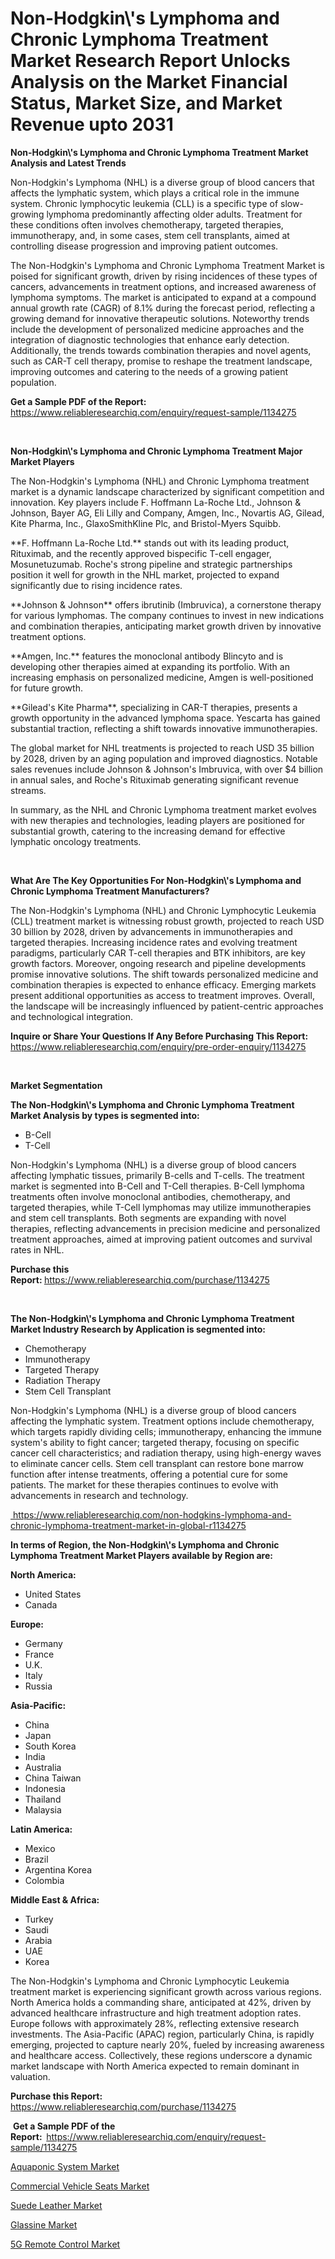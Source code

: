 <p><h1>Non-Hodgkin\'s Lymphoma and Chronic Lymphoma Treatment Market Research Report Unlocks Analysis on the Market Financial Status, Market Size, and Market Revenue upto 2031</h1></p><p><strong>Non-Hodgkin\'s Lymphoma and Chronic Lymphoma Treatment Market Analysis and Latest Trends</strong></p>
<p><p>Non-Hodgkin's Lymphoma (NHL) is a diverse group of blood cancers that affects the lymphatic system, which plays a critical role in the immune system. Chronic lymphocytic leukemia (CLL) is a specific type of slow-growing lymphoma predominantly affecting older adults. Treatment for these conditions often involves chemotherapy, targeted therapies, immunotherapy, and, in some cases, stem cell transplants, aimed at controlling disease progression and improving patient outcomes.</p><p>The Non-Hodgkin's Lymphoma and Chronic Lymphoma Treatment Market is poised for significant growth, driven by rising incidences of these types of cancers, advancements in treatment options, and increased awareness of lymphoma symptoms. The market is anticipated to expand at a compound annual growth rate (CAGR) of 8.1% during the forecast period, reflecting a growing demand for innovative therapeutic solutions. Noteworthy trends include the development of personalized medicine approaches and the integration of diagnostic technologies that enhance early detection. Additionally, the trends towards combination therapies and novel agents, such as CAR-T cell therapy, promise to reshape the treatment landscape, improving outcomes and catering to the needs of a growing patient population.</p></p>
<p><strong>Get a Sample PDF of the Report:&nbsp;</strong> <a href="https://www.reliableresearchiq.com/enquiry/request-sample/1134275?utm_campaign=1404&utm_medium=2&utm_source=Github&utm_content=ia&utm_term=08102024&utm_id=non-hodgkins-lymphoma-and-chronic-lymphoma-treatment">https://www.reliableresearchiq.com/enquiry/request-sample/1134275</a></p>
<p>&nbsp;</p>
<p><strong>Non-Hodgkin\'s Lymphoma and Chronic Lymphoma Treatment Major Market Players</strong></p>
<p><p>The Non-Hodgkin's Lymphoma (NHL) and Chronic Lymphoma treatment market is a dynamic landscape characterized by significant competition and innovation. Key players include F. Hoffmann La-Roche Ltd., Johnson & Johnson, Bayer AG, Eli Lilly and Company, Amgen, Inc., Novartis AG, Gilead, Kite Pharma, Inc., GlaxoSmithKline Plc, and Bristol-Myers Squibb.</p><p>**F. Hoffmann La-Roche Ltd.** stands out with its leading product, Rituximab, and the recently approved bispecific T-cell engager, Mosunetuzumab. Roche's strong pipeline and strategic partnerships position it well for growth in the NHL market, projected to expand significantly due to rising incidence rates.</p><p>**Johnson & Johnson** offers ibrutinib (Imbruvica), a cornerstone therapy for various lymphomas. The company continues to invest in new indications and combination therapies, anticipating market growth driven by innovative treatment options.</p><p>**Amgen, Inc.** features the monoclonal antibody Blincyto and is developing other therapies aimed at expanding its portfolio. With an increasing emphasis on personalized medicine, Amgen is well-positioned for future growth.</p><p>**Gilead's Kite Pharma**, specializing in CAR-T therapies, presents a growth opportunity in the advanced lymphoma space. Yescarta has gained substantial traction, reflecting a shift towards innovative immunotherapies.</p><p>The global market for NHL treatments is projected to reach USD 35 billion by 2028, driven by an aging population and improved diagnostics. Notable sales revenues include Johnson & Johnson's Imbruvica, with over $4 billion in annual sales, and Roche's Rituximab generating significant revenue streams.</p><p>In summary, as the NHL and Chronic Lymphoma treatment market evolves with new therapies and technologies, leading players are positioned for substantial growth, catering to the increasing demand for effective lymphatic oncology treatments.</p></p>
<p>&nbsp;</p>
<p><strong>What Are The Key Opportunities For Non-Hodgkin\'s Lymphoma and Chronic Lymphoma Treatment Manufacturers?</strong></p>
<p><p>The Non-Hodgkin's Lymphoma (NHL) and Chronic Lymphocytic Leukemia (CLL) treatment market is witnessing robust growth, projected to reach USD 30 billion by 2028, driven by advancements in immunotherapies and targeted therapies. Increasing incidence rates and evolving treatment paradigms, particularly CAR T-cell therapies and BTK inhibitors, are key growth factors. Moreover, ongoing research and pipeline developments promise innovative solutions. The shift towards personalized medicine and combination therapies is expected to enhance efficacy. Emerging markets present additional opportunities as access to treatment improves. Overall, the landscape will be increasingly influenced by patient-centric approaches and technological integration.</p></p>
<p><strong>Inquire or Share Your Questions If Any Before Purchasing This Report:</strong> <a href="https://www.reliableresearchiq.com/enquiry/pre-order-enquiry/1134275?utm_campaign=1404&utm_medium=2&utm_source=Github&utm_content=ia&utm_term=08102024&utm_id=non-hodgkins-lymphoma-and-chronic-lymphoma-treatment">https://www.reliableresearchiq.com/enquiry/pre-order-enquiry/1134275</a></p>
<p>&nbsp;</p>
<p><strong>Market Segmentation</strong></p>
<p><strong>The Non-Hodgkin\'s Lymphoma and Chronic Lymphoma Treatment Market Analysis by types is segmented into:</strong></p>
<p><ul><li>B-Cell</li><li>T-Cell</li></ul></p>
<p><p>Non-Hodgkin's Lymphoma (NHL) is a diverse group of blood cancers affecting lymphatic tissues, primarily B-cells and T-cells. The treatment market is segmented into B-Cell and T-Cell therapies. B-Cell lymphoma treatments often involve monoclonal antibodies, chemotherapy, and targeted therapies, while T-Cell lymphomas may utilize immunotherapies and stem cell transplants. Both segments are expanding with novel therapies, reflecting advancements in precision medicine and personalized treatment approaches, aimed at improving patient outcomes and survival rates in NHL.</p></p>
<p><strong>Purchase this Report:&nbsp;</strong><a href="https://www.reliableresearchiq.com/purchase/1134275?utm_campaign=1404&utm_medium=2&utm_source=Github&utm_content=ia&utm_term=08102024&utm_id=non-hodgkins-lymphoma-and-chronic-lymphoma-treatment">https://www.reliableresearchiq.com/purchase/1134275</a></p>
<p>&nbsp;</p>
<p><strong>The Non-Hodgkin\'s Lymphoma and Chronic Lymphoma Treatment Market Industry Research by Application is segmented into:</strong></p>
<p><ul><li>Chemotherapy</li><li>Immunotherapy</li><li>Targeted Therapy</li><li>Radiation Therapy</li><li>Stem Cell Transplant</li></ul></p>
<p><p>Non-Hodgkin's Lymphoma (NHL) is a diverse group of blood cancers affecting the lymphatic system. Treatment options include chemotherapy, which targets rapidly dividing cells; immunotherapy, enhancing the immune system's ability to fight cancer; targeted therapy, focusing on specific cancer cell characteristics; and radiation therapy, using high-energy waves to eliminate cancer cells. Stem cell transplant can restore bone marrow function after intense treatments, offering a potential cure for some patients. The market for these therapies continues to evolve with advancements in research and technology.</p></p>
<p><a href="https://www.reliableresearchiq.com/non-hodgkins-lymphoma-and-chronic-lymphoma-treatment-market-in-global-r1134275?utm_campaign=1404&utm_medium=2&utm_source=Github&utm_content=ia&utm_term=08102024&utm_id=non-hodgkins-lymphoma-and-chronic-lymphoma-treatment">&nbsp;https://www.reliableresearchiq.com/non-hodgkins-lymphoma-and-chronic-lymphoma-treatment-market-in-global-r1134275</a></p>
<p><strong>In terms of Region, the Non-Hodgkin\'s Lymphoma and Chronic Lymphoma Treatment Market Players available by Region are:</strong></p>
<p>
    <p> <strong> North America: </strong>
        <ul>
            <li>United States</li>
            <li>Canada</li>
        </ul>
        </p> 
    <p> <strong> Europe: </strong>
        <ul>
            <li>Germany</li>
            <li>France</li>
            <li>U.K.</li>
            <li>Italy</li>
            <li>Russia</li>
        </ul>
        </p> 
    <p> <strong> Asia-Pacific: </strong>
        <ul>
            <li>China</li>
            <li>Japan</li>
            <li>South Korea</li>
            <li>India</li>
            <li>Australia</li>
            <li>China Taiwan</li>
            <li>Indonesia</li>
            <li>Thailand</li>
            <li>Malaysia</li>
        </ul>
        </p> 
    <p> <strong> Latin America: </strong>
        <ul>
            <li>Mexico</li>
            <li>Brazil</li>
            <li>Argentina Korea</li>
            <li>Colombia</li>
        </ul>
        </p> 
    <p> <strong> Middle East & Africa: </strong>
        <ul>
            <li>Turkey</li>
            <li>Saudi</li>
            <li>Arabia</li>
            <li>UAE</li>
            <li>Korea</li>
        </ul>
    </p>
    </p>
<p><p>The Non-Hodgkin's Lymphoma and Chronic Lymphocytic Leukemia treatment market is experiencing significant growth across various regions. North America holds a commanding share, anticipated at 42%, driven by advanced healthcare infrastructure and high treatment adoption rates. Europe follows with approximately 28%, reflecting extensive research investments. The Asia-Pacific (APAC) region, particularly China, is rapidly emerging, projected to capture nearly 20%, fueled by increasing awareness and healthcare access. Collectively, these regions underscore a dynamic market landscape with North America expected to remain dominant in valuation.</p></p>
<p><strong>Purchase this Report: </strong><a href="https://www.reliableresearchiq.com/purchase/1134275?utm_campaign=1404&utm_medium=2&utm_source=Github&utm_content=ia&utm_term=08102024&utm_id=non-hodgkins-lymphoma-and-chronic-lymphoma-treatment">https://www.reliableresearchiq.com/purchase/1134275</a></p>
<p>&nbsp;<strong>Get a Sample PDF of the Report:&nbsp;&nbsp;</strong><a href="https://www.reliableresearchiq.com/enquiry/request-sample/1134275?utm_campaign=1404&utm_medium=2&utm_source=Github&utm_content=ia&utm_term=08102024&utm_id=non-hodgkins-lymphoma-and-chronic-lymphoma-treatment">https://www.reliableresearchiq.com/enquiry/request-sample/1134275</a></p>
<p><strong></strong></p>
<p><p><a href="https://www.linkedin.com/pulse/aquaponic-system-market-research-report-exploring-size-revenue-v1cpc?utm_campaign=1404&utm_medium=2&utm_source=Github&utm_content=ia&utm_term=08102024&utm_id=non-hodgkins-lymphoma-and-chronic-lymphoma-treatment">Aquaponic System Market</a></p><p><a href="https://www.linkedin.com/pulse/commercial-vehicle-seats-market-emerging-trends-future-prospects-2tree?utm_campaign=1404&utm_medium=2&utm_source=Github&utm_content=ia&utm_term=08102024&utm_id=non-hodgkins-lymphoma-and-chronic-lymphoma-treatment">Commercial Vehicle Seats Market</a></p><p><a href="https://www.linkedin.com/pulse/suede-leather-market-segmentation-in-depth-analysis-home-usecommercial-udmgc?utm_campaign=1404&utm_medium=2&utm_source=Github&utm_content=ia&utm_term=08102024&utm_id=non-hodgkins-lymphoma-and-chronic-lymphoma-treatment">Suede Leather Market</a></p><p><a href="https://www.linkedin.com/pulse/glassine-market-trends-focusing-insight-forecast-analysis-2024-pdvrc?utm_campaign=1404&utm_medium=2&utm_source=Github&utm_content=ia&utm_term=08102024&utm_id=non-hodgkins-lymphoma-and-chronic-lymphoma-treatment">Glassine Market</a></p><p><a href="https://www.linkedin.com/pulse/strategic-roadmap-success-global-5g-remote-control-cfvve?utm_campaign=1404&utm_medium=2&utm_source=Github&utm_content=ia&utm_term=08102024&utm_id=non-hodgkins-lymphoma-and-chronic-lymphoma-treatment">5G Remote Control Market</a></p></p>